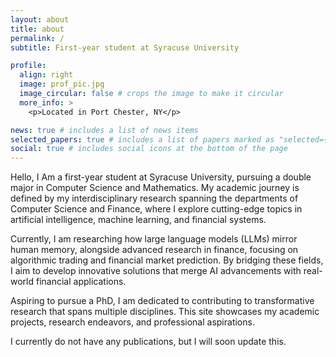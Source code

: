 ```yaml
---
layout: about
title: about
permalink: /
subtitle: First-year student at Syracuse University

profile:
  align: right
  image: prof_pic.jpg
  image_circular: false # crops the image to make it circular
  more_info: >
    <p>Located in Port Chester, NY</p>

news: true # includes a list of news items
selected_papers: true # includes a list of papers marked as "selected={true}"
social: true # includes social icons at the bottom of the page
---
```

Hello, I Am a first-year student at Syracuse University, pursuing a double major in Computer Science and Mathematics. My academic journey is defined by my interdisciplinary research spanning the departments of Computer Science and Finance, where I explore cutting-edge topics in artificial intelligence, machine learning, and financial systems.

Currently, I am researching how large language models (LLMs) mirror human memory, alongside advanced research in finance, focusing on algorithmic trading and financial market prediction. By bridging these fields, I aim to develop innovative solutions that merge AI advancements with real-world financial applications.

Aspiring to pursue a PhD, I am dedicated to contributing to transformative research that spans multiple disciplines. This site showcases my academic projects, research endeavors, and professional aspirations.

I currently do not have any publications, but I will soon update this. 

